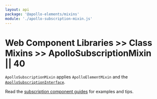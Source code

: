 ```yaml
---
layout: api
package: '@apollo-elements/mixins'
module: './apollo-subscription-mixin.js'
---
```

# Web Component Libraries >> Class Mixins >> ApolloSubscriptionMixin || 40

`ApolloSubscriptionMixin` applies `ApolloElementMixin` and the [`ApolloSubscriptionInterface`](/api/interfaces/subscription/).

Read the [subscription component guides](../../../../guides/building-apps/subscriptions/) for examples and tips.
